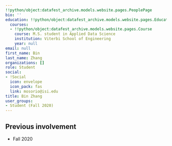 ```yaml
---
!!python/object:datafest_archive.models.website.pages.PeoplePage
bio: ''
education: !!python/object:datafest_archive.models.website.pages.Education
  courses:
  - !!python/object:datafest_archive.models.website.pages.Course
    course: M.S. student in Applied Data Science
    institution: Viterbi School of Engineering
    year: null
email: null
first_name: Bin
last_name: Zhang
organizations: []
role: Student
social:
- !Social
  icon: envelope
  icon_pack: fas
  link: mosorio@isi.edu
title: Bin Zhang
user_groups:
- Student (Fall 2020)
---
```



## Previous involvement

* Fall 2020


